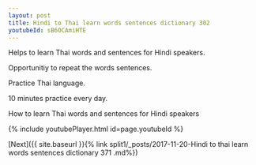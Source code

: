 ```yaml
---
layout: post
title: Hindi to Thai learn words sentences dictionary 302 
youtubeId: sB6OCAmiHTE
---
```

 
 
Helps to learn Thai words and sentences for Hindi speakers.

Opportunitiy to repeat the words sentences. 

Practice Thai language. 
 
10 minutes practice every day. 
 
How to learn Thai words and sentences for Hindi speakers 
 
{% include youtubePlayer.html id=page.youtubeId %}
 
 
[Next]({{ site.baseurl }}{% link  split1/_posts/2017-11-20-Hindi to thai learn words sentences dictionary 371 .md%})
 
